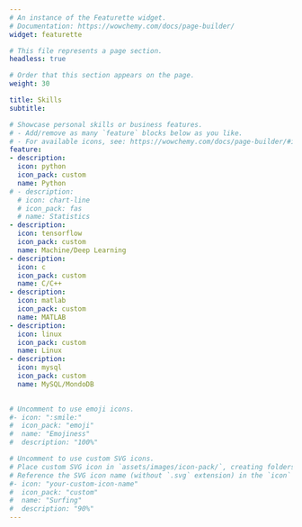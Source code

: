 ```yaml
---
# An instance of the Featurette widget.
# Documentation: https://wowchemy.com/docs/page-builder/
widget: featurette

# This file represents a page section.
headless: true

# Order that this section appears on the page.
weight: 30

title: Skills
subtitle:

# Showcase personal skills or business features.
# - Add/remove as many `feature` blocks below as you like.
# - For available icons, see: https://wowchemy.com/docs/page-builder/#icons
feature:
- description: 
  icon: python
  icon_pack: custom
  name: Python
# - description:
  # icon: chart-line
  # icon_pack: fas
  # name: Statistics
- description: 
  icon: tensorflow
  icon_pack: custom
  name: Machine/Deep Learning
- description: 
  icon: c
  icon_pack: custom
  name: C/C++
- description: 
  icon: matlab
  icon_pack: custom
  name: MATLAB
- description: 
  icon: linux
  icon_pack: custom
  name: Linux
- description: 
  icon: mysql
  icon_pack: custom
  name: MySQL/MondoDB
 

# Uncomment to use emoji icons.
#- icon: ":smile:"
#  icon_pack: "emoji"
#  name: "Emojiness"
#  description: "100%"  

# Uncomment to use custom SVG icons.
# Place custom SVG icon in `assets/images/icon-pack/`, creating folders if necessary.
# Reference the SVG icon name (without `.svg` extension) in the `icon` field.
#- icon: "your-custom-icon-name"
#  icon_pack: "custom"
#  name: "Surfing"
#  description: "90%"
---
```

